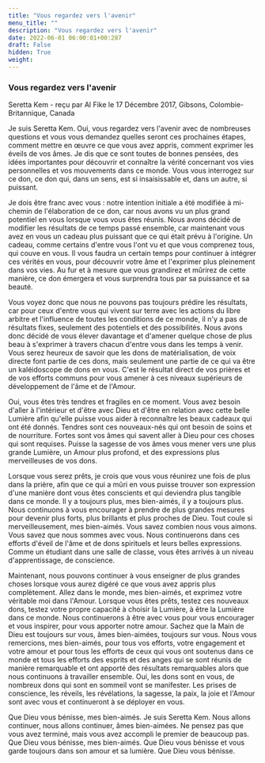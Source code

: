 ```yaml
---
title: "Vous regardez vers l'avenir"
menu_title: ""
description: "Vous regardez vers l'avenir"
date: 2022-06-01 06:00:01+00:287
draft: False
hidden: True
weight:
---
```

### Vous regardez vers l'avenir

Seretta Kem - reçu par Al Fike le 17 Décembre 2017, Gibsons, Colombie-Britannique, Canada

Je suis Seretta Kem. Oui, vous regardez vers l'avenir avec de nombreuses questions et vous vous demandez quelles seront ces prochaines étapes, comment mettre en œuvre ce que vous avez appris, comment exprimer les éveils de vos âmes. Je dis que ce sont toutes de bonnes pensées, des idées importantes pour découvrir et connaître la vérité concernant vos vies personnelles et vos mouvements dans ce monde. Vous vous interrogez sur ce don, ce don qui, dans un sens, est si insaisissable et, dans un autre, si puissant.

Je dois être franc avec vous : notre intention initiale a été modifiée à mi-chemin de l'élaboration de ce don, car nous avons vu un plus grand potentiel en vous lorsque vous vous êtes réunis. Nous avons décidé de modifier les résultats de ce temps passé ensemble, car maintenant vous avez en vous un cadeau plus puissant que ce qui était prévu à l'origine. Un cadeau, comme certains d'entre vous l'ont vu et que vous comprenez tous, qui couve en vous. Il vous faudra un certain temps pour continuer à intégrer ces vérités en vous, pour découvrir votre âme et l'exprimer plus pleinement dans vos vies. Au fur et à mesure que vous grandirez et mûrirez de cette manière, ce don émergera et vous surprendra tous par sa puissance et sa beauté.

Vous voyez donc que nous ne pouvons pas toujours prédire les résultats, car pour ceux d'entre vous qui vivent sur terre avec les actions du libre arbitre et l'influence de toutes les conditions de ce monde, il n'y a pas de résultats fixes, seulement des potentiels et des possibilités. Nous avons donc décidé de vous élever davantage et d'amener quelque chose de plus beau à s'exprimer à travers chacun d'entre vous dans les temps à venir. Vous serez heureux de savoir que les dons de matérialisation, de voix directe font partie de ces dons, mais seulement une partie de ce qui va être un kaléidoscope de dons en vous. C'est le résultat direct de vos prières et de vos efforts communs pour vous amener à ces niveaux supérieurs de développement de l'âme et de l'Amour.

Oui, vous êtes très tendres et fragiles en ce moment. Vous avez besoin d'aller à l'intérieur et d'être avec Dieu et d'être en relation avec cette belle Lumière afin qu'elle puisse vous aider à reconnaître les beaux cadeaux qui ont été donnés. Tendres sont ces nouveaux-nés qui ont besoin de soins et de nourriture. Fortes sont vos âmes qui savent aller à Dieu pour ces choses qui sont requises. Puisse la sagesse de vos âmes vous mener vers une plus grande Lumière, un Amour plus profond, et des expressions plus merveilleuses de vos dons.

Lorsque vous serez prêts, je crois que vous vous réunirez une fois de plus dans la prière, afin que ce qui a mûri en vous puisse trouver son expression d'une manière dont vous êtes conscients et qui deviendra plus tangible dans ce monde. Il y a toujours plus, mes bien-aimés, il y a toujours plus. Nous continuons à vous encourager à prendre de plus grandes mesures pour devenir plus forts, plus brillants et plus proches de Dieu. Tout coule si merveilleusement, mes bien-aimés. Vous savez combien nous vous aimons. Vous savez que nous sommes avec vous. Nous continuerons dans ces efforts d'éveil de l'âme et de dons spirituels et leurs belles expressions. Comme un étudiant dans une salle de classe, vous êtes arrivés à un niveau d'apprentissage, de conscience. 

Maintenant, nous pouvons continuer à vous enseigner de plus grandes choses lorsque vous aurez digéré ce que vous avez appris plus complètement. Allez dans le monde, mes bien-aimés, et exprimez votre véritable moi dans l'Amour. Lorsque vous êtes prêts, testez ces nouveaux dons, testez votre propre capacité à choisir la Lumière, à être la Lumière dans ce monde. Nous continuerons à être avec vous pour vous encourager et vous inspirer, pour vous apporter notre amour. Sachez que la Main de Dieu est toujours sur vous, âmes bien-aimées, toujours sur vous. Nous vous remercions, mes bien-aimés, pour tous vos efforts, votre engagement et votre amour et pour tous les efforts de ceux qui vous ont soutenus dans ce monde et tous les efforts des esprits et des anges qui se sont réunis de manière remarquable et ont apporté des résultats remarquables alors que nous continuons à travailler ensemble. Oui, les dons sont en vous, de nombreux dons qui sont en sommeil vont se manifester. Les prises de conscience, les réveils, les révélations, la sagesse, la paix, la joie et l'Amour sont avec vous et continueront à se déployer en vous.

Que Dieu vous bénisse, mes bien-aimés. Je suis Seretta Kem. Nous allons continuer, nous allons continuer, âmes bien-aimées. Ne pensez pas que vous avez terminé, mais vous avez accompli le premier de beaucoup pas. Que Dieu vous bénisse, mes bien-aimés. Que Dieu vous bénisse et vous garde toujours dans son amour et sa lumière. Que Dieu vous bénisse.



